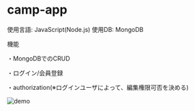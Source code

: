 # camp-app

使用言語: JavaScript(Node.js)
使用DB: MongoDB

機能

・MongoDBでのCRUD

・ログイン/会員登録

・authorization(※ログインユーザによって、編集権限可否を決める)

![demo](https://github.com/longlongago-dot/camp-app/issues/1#issue-1599944895)

